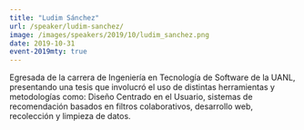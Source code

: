 ```yaml
---
title: "Ludim Sánchez"
url: /speaker/ludim-sanchez/
image: /images/speakers/2019/10/ludim_sanchez.png
date: 2019-10-31
event-2019mty: true
---
```


Egresada de la carrera de Ingeniería en Tecnología de Software de la UANL, presentando una tesis que involucró el uso de distintas herramientas y metodologías como: Diseño Centrado en el Usuario, sistemas de recomendación basados en filtros colaborativos, desarrollo web, recolección y limpieza de datos.